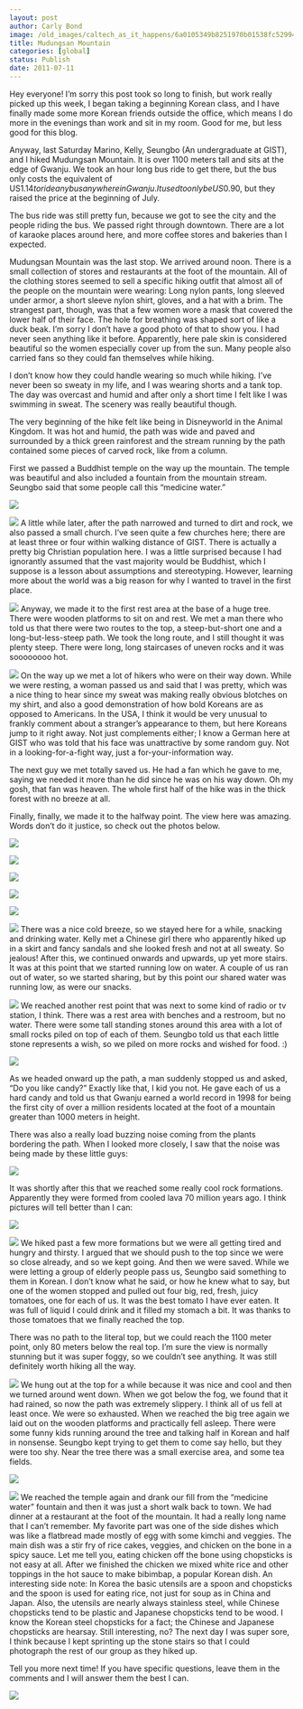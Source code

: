```yaml
---
layout: post
author: Carly Bond
image: /old_images/caltech_as_it_happens/6a0105349b8251970b01538fc52994970b.jpg
title: Mudungsan Mountain
categories: [global]
status: Publish
date: 2011-07-11
---
```


Hey everyone! I’m sorry this post took so long to finish, but work really picked up this week, I began taking a beginning Korean class, and I have finally made some more Korean friends outside the office, which means I do more in the evenings than work and sit in my room. Good for me, but less good for this blog.

Anyway, last Saturday Marino, Kelly, Seungbo (An undergraduate at GIST), and I hiked Mudungsan Mountain. It is over 1100 meters tall and sits at the edge of Gwanju. We took an hour long bus ride to get there, but the bus only costs the equivalent of US$1.14 to ride any bus anywhere in Gwanju. It used to only be US$0.90, but they raised the price at the beginning of July.

The bus ride was still pretty fun, because we got to see the city and the people riding the bus. We passed right through downtown. There are a lot of karaoke places around here, and more coffee stores and bakeries than I expected.

Mudungsan Mountain was the last stop. We arrived around noon. There is a small collection of stores and restaurants at the foot of the mountain. All of the clothing stores seemed to sell a specific hiking outfit that almost all of the people on the mountain were wearing: Long nylon pants, long sleeved under armor, a short sleeve nylon shirt, gloves, and a hat with a brim. The strangest part, though, was that a few women wore a mask that covered the lower half of their face. The hole for breathing was shaped sort of like a duck beak. I’m sorry I don’t have a good photo of that to show you. I had never seen anything like it before. Apparently, here pale skin is considered beautiful so the women especially cover up from the sun. Many people also carried fans so they could fan themselves while hiking.

I don’t know how they could handle wearing so much while hiking. I’ve never been so sweaty in my life, and I was wearing shorts and a tank top. The day was overcast and humid and after only a short time I felt like I was swimming in sweat. The scenery was really beautiful though.

The very beginning of the hike felt like being in Disneyworld in the Animal Kingdom. It was hot and humid, the path was wide and paved and surrounded by a thick green rainforest and the stream running by the path contained some pieces of carved rock, like from a column.

First we passed a Buddhist temple on the way up the mountain. The temple was beautiful and also included a fountain from the mountain stream. Seungbo said that some people call this “medicine water.”


![](/old_images/caltech_as_it_happens/6a0105349b8251970b015433986db2970c.jpg)

![](/old_images/caltech_as_it_happens/6a0105349b8251970b015433986e12970c.jpg)
A little while later, after the path narrowed and turned to dirt and rock, we also passed a small church. I’ve seen quite a few churches here; there are at least three or four within walking distance of GIST. There is actually a pretty big Christian population here. I was a little surprised because I had ignorantly assumed that the vast majority would be Buddhist, which I suppose is a lesson about assumptions and stereotyping. However, learning more about the world was a big reason for why I wanted to travel in the first place.


![](/old_images/caltech_as_it_happens/6a0105349b8251970b01538fc52be1970b.jpg)
Anyway, we made it to the first rest area at the base of a huge tree. There were wooden platforms to sit on and rest. We met a man there who told us that there were two routes to the top, a steep-but-short one and a long-but-less-steep path. We took the long route, and I still thought it was plenty steep. There were long, long staircases of uneven rocks and it was soooooooo hot.


![](/old_images/caltech_as_it_happens/6a0105349b8251970b014e89b881be970d.jpg)
On the way up we met a lot of hikers who were on their way down. While we were resting, a woman passed us and said that I was pretty, which was a nice thing to hear since my sweat was making really obvious blotches on my shirt, and also a good demonstration of how bold Koreans are as opposed to Americans. In the USA, I think it would be very unusual to frankly comment about a stranger’s appearance to them, but here Koreans jump to it right away. Not just complements either; I know a German here at GIST who was told that his face was unattractive by some random guy. Not in a looking-for-a-fight way, just a for-your-information way.

The next guy we met totally saved us. He had a fan which he gave to me, saying we needed it more than he did since he was on his way down. Oh my gosh, that fan was heaven. The whole first half of the hike was in the thick forest with no breeze at all.

Finally, finally, we made it to the halfway point. The view here was amazing. Words don’t do it justice, so check out the photos below.


![](/old_images/caltech_as_it_happens/6a0105349b8251970b01543398717c970c.jpg)

![](/old_images/caltech_as_it_happens/6a0105349b8251970b014e89b883f7970d.jpg)

![](/old_images/caltech_as_it_happens/6a0105349b8251970b01543398727b970c.jpg)


![](/old_images/caltech_as_it_happens/6a0105349b8251970b01538fc5301a970b.jpg)

![](/old_images/caltech_as_it_happens/6a0105349b8251970b014e89b88566970d.jpg)

![](/old_images/caltech_as_it_happens/6a0105349b8251970b01538fc530d2970b.jpg)
There was a nice cold breeze, so we stayed here for a while, snacking and drinking water. Kelly met a Chinese girl there who apparently hiked up in a skirt and fancy sandals and she looked fresh and not at all sweaty. So jealous!
After this, we continued onwards and upwards, up yet more stairs. It was at this point that we started running low on water. A couple of us ran out of water, so we started sharing, but by this point our shared water was running low, as were our snacks.


![](/old_images/caltech_as_it_happens/6a0105349b8251970b01538fc533c2970b.jpg)
We reached another rest point that was next to some kind of radio or tv station, I think. There was a rest area with benches and a restroom, but no water. There were some tall standing stones around this area with a lot of small rocks piled on top of each of them. Seungbo told us that each little stone represents a wish, so we piled on more rocks and wished for food. :)


![](/old_images/caltech_as_it_happens/6a0105349b8251970b01538fc53187970b.jpg)

As we headed onward up the path, a man suddenly stopped us and asked, “Do you like candy?” Exactly like that, I kid you not. He gave each of us a hard candy and told us that Gwanju earned a world record in 1998 for being the first city of over a million residents located at the foot of a mountain greater than 1000 meters in height.

There was also a really load buzzing noise coming from the plants bordering the path. When I looked more closely, I saw that the noise was being made by these little guys:


![](/old_images/caltech_as_it_happens/6a0105349b8251970b01538fc532d4970b.jpg)

It was shortly after this that we reached some really cool rock formations. Apparently they were formed from cooled lava 70 million years ago. I think pictures will tell better than I can:


![](/old_images/caltech_as_it_happens/6a0105349b8251970b014e89b88906970d.jpg)

![](/old_images/caltech_as_it_happens/6a0105349b8251970b014e89b8896f970d.jpg)
We hiked past a few more formations but we were all getting tired and hungry and thirsty. I argued that we should push to the top since we were so close already, and so we kept going. And then we were saved. While we were letting a group of elderly people pass us, Seungbo said something to them in Korean. I don’t know what he said, or how he knew what to say, but one of the women stopped and pulled out four big, red, fresh, juicy tomatoes, one for each of us. It was the best tomato I have ever eaten. It was full of liquid I could drink and it filled my stomach a bit. It was thanks to those tomatoes that we finally reached the top.

There was no path to the literal top, but we could reach the 1100 meter point, only 80 meters below the real top. I’m sure the view is normally stunning but it was super foggy, so we couldn’t see anything. It was still definitely worth hiking all the way.


![](/old_images/caltech_as_it_happens/6a0105349b8251970b0154339879f3970c.jpg)
We hung out at the top for a while because it was nice and cool and then we turned around went down. When we got below the fog, we found that it had rained, so now the path was extremely slippery. I think all of us fell at least once. We were so exhausted. When we reached the big tree again we laid out on the wooden platforms and practically fell asleep. There were some funny kids running around the tree and talking half in Korean and half in nonsense. Seungbo kept trying to get them to come say hello, but they were too shy. Near the tree there was a small exercise area, and some tea fields.


![](/old_images/caltech_as_it_happens/6a0105349b8251970b015433987a95970c.jpg)

![](/old_images/caltech_as_it_happens/6a0105349b8251970b014e89b88d27970d.jpg)
We reached the temple again and drank our fill from the “medicine water” fountain and then it was just a short walk back to town. We had dinner at a restaurant at the foot of the mountain. It had a really long name that I can’t remember. My favorite part was one of the side dishes which was like a flatbread made mostly of egg with some kimchi and veggies. The main dish was a stir fry of rice cakes, veggies, and chicken on the bone in a spicy sauce. Let me tell you, eating chicken off the bone using chopsticks is not easy at all. After we finished the chicken we mixed white rice and other toppings in the hot sauce to make bibimbap, a popular Korean dish. An interesting side note: In Korea the basic utensils are a spoon and chopsticks and the spoon is used for eating rice, not just for soup as in China and Japan. Also, the utensils are nearly always stainless steel, while Chinese chopsticks tend to be plastic and Japanese chopsticks tend to be wood. I know the Korean steel chopsticks for a fact; the Chinese and Japanese chopsticks are hearsay. Still interesting, no?
The next day I was super sore, I think because I kept sprinting up the stone stairs so that I could photograph the rest of our group as they hiked up.

Tell you more next time! If you have specific questions, leave them in the comments and I will answer them the best I can.


![](/old_images/caltech_as_it_happens/6a0105349b8251970b015433987c4a970c.jpg)
